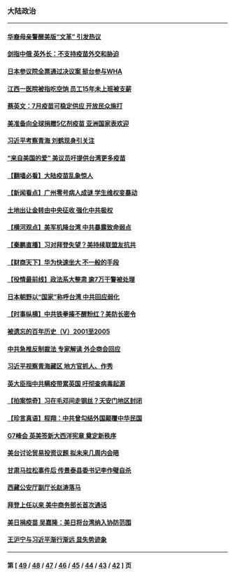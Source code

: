 ### 大陆政治
---
#### [华裔母亲警醒美版“文革” 引发热议](../../pages/ncid277/n13015358.md) 
#### [剑指中俄 英外长：不支持疫苗外交和胁迫](../../pages/ncid277/n13015608.md) 
#### [日本参议院全票通过决议案 挺台参与WHA](../../pages/ncid277/n13015065.md) 
#### [江西一医院被指吃空饷 员工15年未上班被支薪](../../pages/ncid277/n13015124.md) 
#### [蔡英文：7月疫苗可稳定供应 开放民众施打](../../pages/ncid277/n13015185.md) 
#### [美准备向全球捐赠5亿剂疫苗 亚洲国家表欢迎](../../pages/ncid277/n13014416.md) 
#### [习近平考察青海 刘鹤现身引关注](../../pages/ncid277/n13014644.md) 
#### [“来自美国的爱” 美议员吁提供台湾更多疫苗](../../pages/ncid277/n13014298.md) 
#### [【翻墙必看】大陆疫苗乱象惊人](../../pages/ncid277/n13014377.md) 
#### [【新闻看点】广州零号病人成谜 学生维权变暴动](../../pages/ncid277/n13013890.md) 
#### [土地出让金转由中央征收 强化中共极权](../../pages/ncid277/n13014195.md) 
#### [【横河观点】美军机降台湾 中共暴露致命弱点](../../pages/ncid277/n13013976.md) 
#### [【秦鹏直播】习对拜登失望？美持续联盟友抗共](../../pages/ncid277/n13013956.md) 
#### [【财商天下】华为快速坐大 不一般的手段](../../pages/ncid277/n13013227.md) 
#### [【役情最前线】政法系大整肃 逾7万干警被处理](../../pages/ncid277/n13013694.md) 
#### [日本朝野以“国家”称呼台湾 中共回应弱化](../../pages/ncid277/n13013790.md) 
#### [【时事纵横】中共铁拳揍不醒粉红？美防长密令](../../pages/ncid277/n13013909.md) 
#### [被遗忘的百年历史（V）2001至2005](../../pages/ncid277/n13001609.md) 
#### [中共急推反制裁法 专家解读 外企商会回应](../../pages/ncid277/n13013763.md) 
#### [习近平视察青海藏区 地方官抓人、作秀](../../pages/ncid277/n13013670.md) 
#### [英大臣指中共瞒疫带累英国 吁彻查病毒起源](../../pages/ncid277/n13013513.md) 
#### [【拍案惊奇】习在毛邓间走钢丝？天安门地区封闭](../../pages/ncid277/n13012450.md) 
#### [【珍言真语】程翔：中共曾勾结外国颠覆中华民国](../../pages/ncid277/n13012941.md) 
#### [G7峰会 英美签新大西洋宪章 奠定新秩序](../../pages/ncid277/n13013351.md) 
#### [美台讨论贸易投资议题 拟未来几周内会晤](../../pages/ncid277/n13013177.md) 
#### [甘肃马拉松事件后 传景泰县委书记李作璧自杀](../../pages/ncid277/n13012559.md) 
#### [西藏公安厅副厅长赵涛落马](../../pages/ncid277/n13012525.md) 
#### [拜登上任以来 美中商务部长首次通话](../../pages/ncid277/n13012297.md) 
#### [美日捐疫苗 吴嘉隆：美日将台湾纳入协防范围](../../pages/ncid277/n13011655.md) 
#### [王沪宁与习近平渐行渐远 显失势迹象](../../pages/ncid277/n13011964.md) 

---
#### 第 [ [49](./49.md) / [48](./48.md) / [47](./47.md) / [46](./46.md) / [45](./45.md) / [44](./44.md) / [43](./43.md) / [42](./42.md) ] 页
